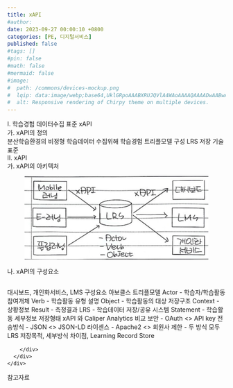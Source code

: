 ```yaml
---
title: xAPI
#author: 
date: 2023-09-27 00:00:10 +0800
categories: [PE, 디지털서비스]
published: false
#tags: []
#pin: false
#math: false
#mermaid: false
#image:
#  path: /commons/devices-mockup.png
#  lqip: data:image/webp;base64,UklGRpoAAABXRUJQVlA4WAoAAAAQAAAADwAABwAAQUxQSDIAAAARL0AmbZurmr57yyIiqE8oiG0bejIYEQTgqiDA9vqnsUSI6H+oAERp2HZ65qP/VIAWAFZQOCBCAAAA8AEAnQEqEAAIAAVAfCWkAALp8sF8rgRgAP7o9FDvMCkMde9PK7euH5M1m6VWoDXf2FkP3BqV0ZYbO6NA/VFIAAAA
#  alt: Responsive rendering of Chirpy theme on multiple devices.
---
```


<div class="post-wrap">
  <div class="para">
    <div class="para-title">
      I. 학습경험 데이터수집 표준 xAPI
    </div>
    <div class="para-cntnt">
      <div class="para">
        <div class="para-title">
          가. xAPI의 정의
        </div>
        <div class="para-cntnt">
            분산학습환경의 비정형 학습데이터 수집위해 학습경험 트리플모델 구성 LRS 저장 기술표준
        </div>
      </div>
    </div>
  </div>
  
  <div class="para">
    <div class="para-title">
      II. xAPI
    </div>
    <div class="para-cntnt">
      <div class="para">
        <div class="para-title">
          가. xAPI의 아키텍처
        </div>
        <div class="para-cntnt">
          <figure class="post-figure">
            <img src="/assets/img/posts/xAPI.png" alt="xAPI">
<!--            <figcaption>Source: Unveiling the Metaverse: Exploring Emerging Trends, Multifaceted Perspectives, and Future Challenges</figcaption>-->
          </figure>
        </div>
      </div>
      <div class="para">
        <div class="para-title">
          나. xAPI의 구성요소
        </div>
        <div class="para-cntnt">
          <table class="post-table">
          </table>
          대시보드, 개인화서비스, LMS
구성요소 아보클스
  트리플모델
    Actor - 학습자/학습활동 참여개체 
    Verb - 학습활동 유형 설명 
    Object - 학습활동의 대상 
  저장구조
    Context - 상황정보
    Result - 측정결과 
    LRS - 학습데이터 저장/공유 시스템
    Statement - 학습활동 세부정보 저장형태
xAPI 와 Caliper Analytics 비교
  보안 - OAuth &lt;&gt; API key
  전송방식 - JSON &lt;&gt; JSON-LD
  라이센스 - Apache2 &lt;&gt; 회원사 제한
- 두 방식 모두 LRS 저장목적, 세부방식 차이점, Learning Record Store

        </div>
      </div>
    </div>
  </div>

  <div class="refr-wrap">
    <div class="refr-title">
        참고자료
    </div>
    <ol class="refr-list">
    <!--    <li>(나현식, 최대선) <a target="_blank" href="https://scienceon.kisti.re.kr/commons/util/originalView.do?cn=JAKO202225948430499&oCn=JAKO202225948430499&dbt=JAKO&journal=NJOU00291864">메타버스 보안 위협 요소 및 대응 방안 검토</a></li>-->
    <!--    <li>(M. Uddin, S. Manickam, H. Ullah, M. Obaidat and A. Dandoush) <a target="_blank" href="https://ieeexplore.ieee.org/abstract/document/10138386">Unveiling the Metaverse: Exploring Emerging Trends, Multifaceted Perspectives, and Future Challenges</a></li>-->
    </ol>
  </div>
</div>
